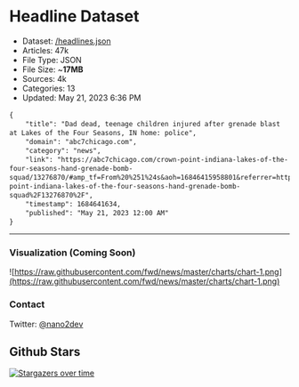 # Headline Dataset

- Dataset: [/headlines.json](https://raw.githubusercontent.com/fwd/news/master/headlines.json) 
- Articles: 47k
- File Type: JSON
- File Size: ~**17MB**
- Sources: 4k
- Categories: 13
- Updated: May 21, 2023 6:36 PM

```
{
    "title": "Dad dead, teenage children injured after grenade blast at Lakes of the Four Seasons, IN home: police",
    "domain": "abc7chicago.com",
    "category": "news",
    "link": "https://abc7chicago.com/crown-point-indiana-lakes-of-the-four-seasons-hand-grenade-bomb-squad/13276870/#amp_tf=From%20%251%24s&aoh=16846415958801&referrer=https%3A%2F%2Fwww.google.com&ampshare=https%3A%2F%2Fabc7chicago.com%2Fcrown-point-indiana-lakes-of-the-four-seasons-hand-grenade-bomb-squad%2F13276870%2F",
    "timestamp": 1684641634,
    "published": "May 21, 2023 12:00 AM"
}
```

---

### Visualization (Coming Soon)

![https://raw.githubusercontent.com/fwd/news/master/charts/chart-1.png](https://raw.githubusercontent.com/fwd/news/master/charts/chart-1.png)

### Contact 

Twitter: [@nano2dev](https://twitter.com/nano2dev)

## Github Stars

[![Stargazers over time](https://starchart.cc/fwd/news.svg)](https://starchart.cc/fwd/news)
